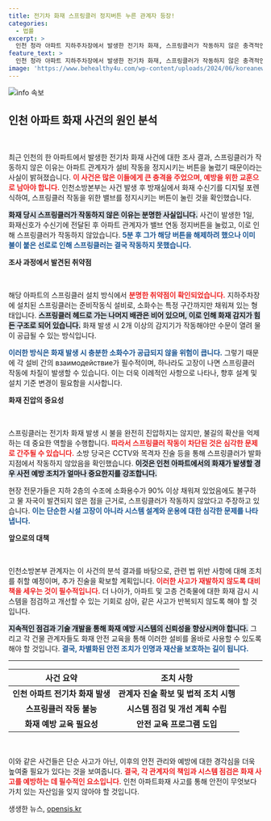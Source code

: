 ```yaml
---
title: 전기차 화재 스프링클러 정지버튼 누른 관계자 등장!
categories:
  - 법률
excerpt: >
  인천 청라 아파트 지하주차장에서 발생한 전기차 화재, 스프링클러가 작동하지 않은 충격적인 이유는? 아파트 관계자가 수동으로 정지 버튼을 눌렀다는 소방당국의 조사 결과가 공개됐다. 화재를 막지 못한 발암의 진실을 밝혀낸다!
feature_text: >
  인천 청라 아파트 지하주차장에서 발생한 전기차 화재, 스프링클러가 작동하지 않은 충격적인 이유는? 아파트 관계자가 수동으로 정지 버튼을 눌렀다는 소방당국의 조사 결과가 공개됐다. 화재를 막지 못한 발암의 진실을 밝혀낸다!
image: 'https://www.behealthy4u.com/wp-content/uploads/2024/06/koreanews.jpg'
---
```


<p><img src="https://www.behealthy4u.com/wp-content/uploads/2024/06/koreanews.jpg" alt="info 속보" /></p>

<h2 data-ke-size="size26">인천 아파트 화재 사건의 원인 분석</h2>

<p data-ke-size="size16">&nbsp;</p>

<p>최근 인천의 한 아파트에서 발생한 전기차 화재 사건에 대한 조사 결과, 스프링클러가 작동하지 않은 이유는 아파트 관계자가 설비 작동을 정지시키는 버튼을 눌렀기 때문이라는 사실이 밝혀졌습니다. <b><span style="color: #ee2323;">이 사건은 많은 이들에게 큰 충격을 주었으며, 예방을 위한 교훈으로 남아야 합니다.</span></b> 인천소방본부는 사건 발생 후 방재실에서 화재 수신기를 디지털 포렌식하여, 스프링클러 작동을 위한 밸브를 정지시키는 버튼이 눌린 것을 확인했습니다.</p>

<p><b><span style="background-color: #21538527;">화재 당시 스프링클러가 작동하지 않은 이유는 분명한 사실입니다.</span></b> 사건이 발생한 1일, 화재신호가 수신기에 전달된 후 아파트 관계자가 밸브 연동 정지버튼을 눌렀고, 이로 인해 스프링클러가 작동하지 않았습니다. <b><span style="color: #1a5490;">5분 후 그가 해당 버튼을 해제하려 했으나 이미 불이 붙은 선로로 인해 스프링클러는 결국 작동하지 못했습니다.</span></b></p>

<p><b>조사 과정에서 발견된 취약점</b></p>

<p data-ke-size="size16">&nbsp;</p>

<p>해당 아파트의 스프링클러 설치 방식에서 <b><span style="color: #ee2323;">분명한 취약점이 확인되었습니다.</span></b> 지하주차장에 설치된 스프링클러는 준비작동식 설비로, 소화수는 특정 구간까지만 채워져 있는 형태입니다. <b><span style="background-color: #21538527;">스프링클러 헤드로 가는 나머지 배관은 비어 있으며, 이로 인해 화재 감지가 힘든 구조로 되어 있습니다.</span></b> 화재 발생 시 2개 이상의 감지기가 작동해야만 수문이 열려 물이 공급될 수 있는 방식입니다.</p>

<p><b><span style="color: #1a5490;">이러한 방식은 화재 발생 시 충분한 소화수가 공급되지 않을 위험이 큽니다.</span></b> 그렇기 때문에 각 설비 간의 взаимодействие가 필수적이며, 하나라도 고장이 나면 스프링클러 작동에 차질이 발생할 수 있습니다. 이는 더욱 이례적인 사항으로 나타나, 향후 설계 및 설치 기준 변경이 필요함을 시사합니다.</p>

<p><b>화재 진압의 중요성</b></p>

<p data-ke-size="size16">&nbsp;</p>

<p>스프링클러는 전기차 화재 발생 시 불을 완전히 진압하지는 않지만, 불길의 확산을 억제하는 데 중요한 역할을 수행합니다. <b><span style="color: #ee2323;">따라서 스프링클러 작동이 차단된 것은 심각한 문제로 간주될 수 있습니다.</span></b> 소방 당국은 CCTV와 목격자 진술 등을 통해 스프링클러가 발화 지점에서 작동하지 않았음을 확인했습니다. <b><span style="background-color: #21538527;">이것은 인천 아파트에서의 화재가 발생할 경우 사전 예방 조치가 얼마나 중요한지를 강조합니다.</span></b></p>

<p>현장 전문가들은 지하 2층의 수조에 소화용수가 90% 이상 채워져 있었음에도 불구하고 물 자국이 발견되지 않은 점을 근거로, 스프링클러가 작동하지 않았다고 주장하고 있습니다. <b><span style="color: #1a5490;">이는 단순한 시설 고장이 아니라 시스템 설계와 운용에 대한 심각한 문제를 나타냅니다.</span></b></p>

<p><b>앞으로의 대책</b></p>

<p data-ke-size="size16">&nbsp;</p>

<p>인천소방본부 관계자는 이 사건의 분석 결과를 바탕으로, 관련 법 위반 사항에 대해 조치를 취할 예정이며, 추가 진술을 확보할 계획입니다. <b><span style="color: #ee2323;">이러한 사고가 재발하지 않도록 대비책을 세우는 것이 필수적입니다.</span></b>  더 나아가, 아파트 및 고층 건축물에 대한 화재 감시 시스템을 점검하고 개선할 수 있는 기회로 삼아, 같은 사고가 반복되지 않도록 해야 할 것입니다.</p>

<p><b><span style="background-color: #21538527;">지속적인 점검과 기술 개발을 통해 화재 예방 시스템의 신뢰성을 향상시켜야 합니다.</span></b> 그리고 각 건물 관계자들도 화재 안전 교육을 통해 이러한 설비를 올바로 사용할 수 있도록 해야 할 것입니다. <b><span style="color: #1a5490;">결국, 차별화된 안전 조치가 인명과 재산을 보호하는 길이 됩니다.</span></b></p>

<hr>

<table style="width: 100%; border-collapse: collapse;">
<thead>
<tr>
<th style="text-align: center;"><b>사건 요약</b></th>
<th style="text-align: center;"><b>조치 사항</b></th>
</tr>
</thead>
<tbody>
<tr>
<td style="text-align: center; height: 17px;"><b>인천 아파트 전기차 화재 발생</b></td>
<td style="text-align: center; height: 17px;"><b>관계자 진술 확보 및 법적 조치 시행</b></td>
</tr>
<tr>
<td style="text-align: center; height: 17px;"><b>스프링클러 작동 불능</b></td>
<td style="text-align: center; height: 17px;"><b>시스템 점검 및 개선 계획 수립</b></td>
</tr>
<tr>
<td style="text-align: center; height: 17px;"><b>화재 예방 교육 필요성</b></td>
<td style="text-align: center; height: 17px;"><b>안전 교육 프로그램 도입</b></td>
</tr>
</tbody>
</table>

<p data-ke-size="size16">&nbsp;</p>

<p>이와 같은 사건들은 단순 사고가 아닌, 이후의 안전 관리와 예방에 대한 경각심을 더욱 높여줄 필요가 있다는 것을 보여줍니다. <b><span style="color: #ee2323;">결국, 각 관계자의 책임과 시스템 점검은 화재 사고를 예방하는 데 필수적인 요소입니다.</span></b> 인천 아파트화재 사고를 통해 안전이 무엇보다 가치 있는 자산임을 잊지 않아야 할 것입니다.</p>
생생한 뉴스, <a href="https://opensis.kr" rel="dofollow">opensis.kr</a>


